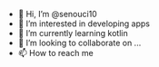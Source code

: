 - 👋 Hi, I’m @senouci10
- 👀 I’m interested in developing apps
- 🌱 I’m currently learning kotlin
- 💞️ I’m looking to collaborate on ...
- 📫 How to reach me 

<!---
senouci10/senouci10 is a ✨ special ✨ repository because its `README.md` (this file) appears on your GitHub profile.
You can click the Preview link to take a look at your changes.
--->
